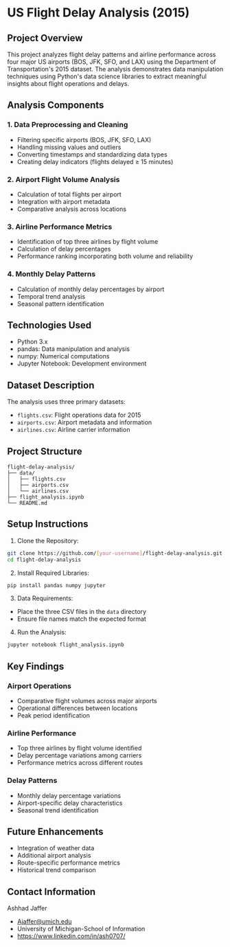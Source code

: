 # US Flight Delay Analysis (2015)

## Project Overview
This project analyzes flight delay patterns and airline performance across four major US airports (BOS, JFK, SFO, and LAX) using the Department of Transportation's 2015 dataset. The analysis demonstrates data manipulation techniques using Python's data science libraries to extract meaningful insights about flight operations and delays.

## Analysis Components

### 1. Data Preprocessing and Cleaning
- Filtering specific airports (BOS, JFK, SFO, LAX)
- Handling missing values and outliers
- Converting timestamps and standardizing data types
- Creating delay indicators (flights delayed ≥ 15 minutes)

### 2. Airport Flight Volume Analysis
- Calculation of total flights per airport
- Integration with airport metadata
- Comparative analysis across locations

### 3. Airline Performance Metrics
- Identification of top three airlines by flight volume
- Calculation of delay percentages
- Performance ranking incorporating both volume and reliability

### 4. Monthly Delay Patterns
- Calculation of monthly delay percentages by airport
- Temporal trend analysis
- Seasonal pattern identification

## Technologies Used
- Python 3.x
- pandas: Data manipulation and analysis
- numpy: Numerical computations
- Jupyter Notebook: Development environment

## Dataset Description
The analysis uses three primary datasets:
- `flights.csv`: Flight operations data for 2015
- `airports.csv`: Airport metadata and information
- `airlines.csv`: Airline carrier information

## Project Structure
```
flight-delay-analysis/
├── data/
│   ├── flights.csv
│   ├── airports.csv
│   └── airlines.csv
├── flight_analysis.ipynb
└── README.md
```

## Setup Instructions

1. Clone the Repository:
```bash
git clone https://github.com/[your-username]/flight-delay-analysis.git
cd flight-delay-analysis
```

2. Install Required Libraries:
```bash
pip install pandas numpy jupyter
```

3. Data Requirements:
- Place the three CSV files in the `data` directory
- Ensure file names match the expected format

4. Run the Analysis:
```bash
jupyter notebook flight_analysis.ipynb
```

## Key Findings

### Airport Operations
- Comparative flight volumes across major airports
- Operational differences between locations
- Peak period identification

### Airline Performance
- Top three airlines by flight volume identified
- Delay percentage variations among carriers
- Performance metrics across different routes

### Delay Patterns
- Monthly delay percentage variations
- Airport-specific delay characteristics
- Seasonal trend identification

## Future Enhancements
- Integration of weather data
- Additional airport analysis
- Route-specific performance metrics
- Historical trend comparison

## Contact Information
Ashhad Jaffer
- Ajaffer@umich.edu
- University of Michigan-School of Information
- https://www.linkedin.com/in/ash0707/

